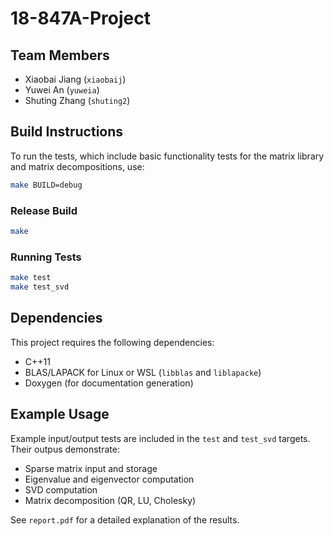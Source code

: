 # 18-847A-Project

## Team Members
- Xiaobai Jiang (`xiaobaij`)
- Yuwei An (`yuweia`)
- Shuting Zhang (`shuting2`)

## Build Instructions

To run the tests, which include basic functionality tests for the matrix library and matrix decompositions, use:

```bash
make BUILD=debug
```

### Release Build
```bash
make
```

### Running Tests
```bash
make test
make test_svd
```

## Dependencies
This project requires the following dependencies:
- C++11
- BLAS/LAPACK for Linux or WSL (`libblas` and `liblapacke`)
- Doxygen (for documentation generation)

## Example Usage

Example input/output tests are included in the `test` and `test_svd` targets. Their outpus demonstrate:
- Sparse matrix input and storage
- Eigenvalue and eigenvector computation
- SVD computation
- Matrix decomposition (QR, LU, Cholesky)

See `report.pdf` for a detailed explanation of the results.